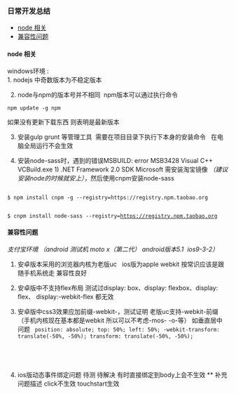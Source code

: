 <h3>日常开发总结</h3>

<ul>
<li><a href="node">node 相关</a></li>
<li><a href="#Compatibility">兼容性问题</a></li>
</ul>
<h4 id="node"> node 相关 </h4>
windows环境 : <br/>  
1. nodejs 中奇数版本为不稳定版本

2. node与npm的版本号并不相同  npm版本可以通过执行命令

<code>npm update -g npm</code>

如果没有更新下载东西 则表明是最新版本

3. 安装gulp grunt 等管理工具  需要在项目目录下执行下本身的安装命令   在电脑全局运行不会生效

4. 安装node-sass时，遇到的错误MSBUILD: error MSB3428 Visual C++ VCBuild.exe 1) .NET Framework 2.0 SDK Microsoft 
需安装淘宝镜像 <em>（建议安装node的时候就安上）</em>，然后使用cnpm安装node-sass
>
<code>
$ npm install cnpm -g --registry=https://registry.npm.taobao.org

$ cnpm install node-sass --registry=https://registry.npm.taobao.org
</code>


<h4 id="Compatibility"> 兼容性问题 </h4>
<em>支付宝环境 （android 测试机  moto x（第二代）  android版本5.1  ios9-3-2）</em>  

1. 安卓版本采用的浏览器内核为老版uc   ios版为apple webkit 按常识应该是跟随手机系统走 兼容性良好

2. 安卓版中不支持flex布局  测试过display: box、display: flexbox、display: flex、 display:-webkit-flex 都无效 

3. 安卓版中css3效果应加前缀-webkit-，测试证明 老版uc支持-webkit-前缀 （手机内核现在基本都是webkit 所以可以不考虑-mos- -o-等）  如垂直居中问题 
   <code>
   position: absolute;
    top: 50%;
    left: 50%;
    -webkit-transform: translate(-50%, -50%); 
    transform: translate(-50%, -50%);
</code>

4. ios版动态事件绑定问题 待测 待解决  有时直接绑定到body上会不生效
    **  补充问题描述  click不生效  touchstart生效  

